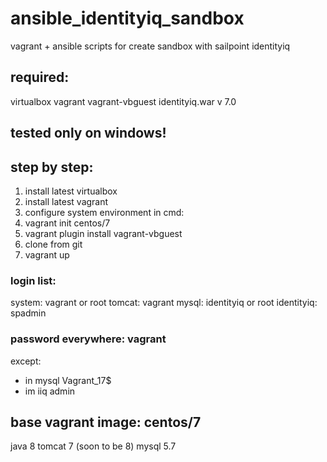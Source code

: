 # ansible_identityiq_sandbox
vagrant + ansible scripts for create sandbox with sailpoint identityiq

## required:
virtualbox
vagrant
vagrant-vbguest
identityiq.war v 7.0

## tested only on windows!

## step by step:
1) install latest virtualbox
2) install latest vagrant
3) configure system environment
in cmd:
4) vagrant init centos/7
5) vagrant plugin install vagrant-vbguest
6) clone from git
7) vagrant up

### login list:
system: vagrant or root
tomcat: vagrant
mysql: identityiq or root
identityiq: spadmin

### password everywhere: vagrant 
except:
- in mysql Vagrant_17$
- im iiq admin

## base vagrant image: centos/7
java 8
tomcat 7 (soon to be 8)
mysql 5.7